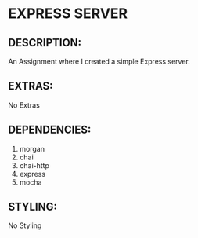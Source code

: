 # **EXPRESS SERVER**

## **DESCRIPTION:**

An Assignment where I created a simple Express server.

## **EXTRAS:**

No Extras

## **DEPENDENCIES:**

1. morgan
2. chai
3. chai-http
4. express
5. mocha

## **STYLING:**

No Styling
